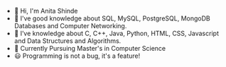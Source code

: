 - 👋 Hi, I'm Anita Shinde
- 👀 I've good knowledge about SQL, MySQL, PostgreSQL, MongoDB Databases and Computer Networking.
- 🌱 I’ve knowledge about C, C++, Java, Python, HTML, CSS, Javascript and Data Structures and Algorithms.
- 💞️ Currently Pursuing Master's in Computer Science
- 😃 Programming is not a bug, it's a feature!
